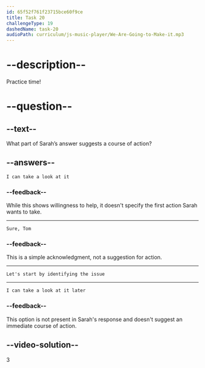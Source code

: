 ```yaml
---
id: 65f52f761f23715bce60f9ce
title: Task 20
challengeType: 19
dashedName: task-20
audioPath: curriculum/js-music-player/We-Are-Going-to-Make-it.mp3
---
```


<!--
AUDIO REFERENCE: 
Sarah: Sure, Tom. I can take a look at it. Let's start by identifying the issue.
-->

# --description--

Practice time! 

# --question--

## --text--

What part of Sarah’s answer suggests a course of action?

## --answers--

`I can take a look at it`

### --feedback--

While this shows willingness to help, it doesn't specify the first action Sarah wants to take.

---

`Sure, Tom`

### --feedback--

This is a simple acknowledgment, not a suggestion for action.

---

`Let's start by identifying the issue`

---

`I can take a look at it later`

### --feedback--

This option is not present in Sarah's response and doesn't suggest an immediate course of action.

## --video-solution--

3
